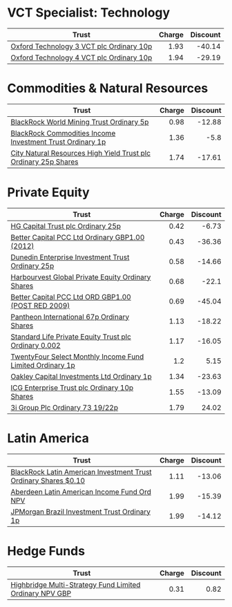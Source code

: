 # VCT Specialist: Technology
| Trust | Charge | Discount |
| ----- | ------:| --------:|
|[Oxford Technology 3 VCT plc Ordinary 10p](https://www.hl.co.uk/shares/shares-search-results/3142039 "Link")|1.93|-40.14|
|[Oxford Technology 4 VCT plc Ordinary 10p](https://www.hl.co.uk/shares/shares-search-results/B01H4V8 "Link")|1.94|-29.19|
# Commodities & Natural Resources
| Trust | Charge | Discount |
| ----- | ------:| --------:|
|[BlackRock World Mining Trust Ordinary 5p](https://www.hl.co.uk/shares/shares-search-results/0577485 "Link")|0.98|-12.88|
|[BlackRock Commodities Income Investment Trust Ordinary 1p](https://www.hl.co.uk/shares/shares-search-results/B0N8MF9 "Link")|1.36|-5.8|
|[City Natural Resources High Yield Trust plc Ordinary 25p Shares](https://www.hl.co.uk/shares/shares-search-results/0035392 "Link")|1.74|-17.61|
# Private Equity
| Trust | Charge | Discount |
| ----- | ------:| --------:|
|[HG Capital Trust plc Ordinary 25p](https://www.hl.co.uk/shares/shares-search-results/0392105 "Link")|0.42|-6.73|
|[Better Capital PCC Ltd Ordinary GBP1.00 (2012)](https://www.hl.co.uk/shares/shares-search-results/B4N1RV7 "Link")|0.43|-36.36|
|[Dunedin Enterprise Investment Trust Ordinary 25p](https://www.hl.co.uk/shares/shares-search-results/0577656 "Link")|0.58|-14.66|
|[Harbourvest Global Private Equity Ordinary Shares](https://www.hl.co.uk/shares/shares-search-results/BR30MJ8 "Link")|0.68|-22.1|
|[Better Capital PCC Ltd ORD GBP1.00 (POST RED 2009)](https://www.hl.co.uk/shares/shares-search-results/BYXP9G8 "Link")|0.69|-45.04|
|[Pantheon International 67p Ordinary Shares](https://www.hl.co.uk/shares/shares-search-results/0414850 "Link")|1.13|-18.22|
|[Standard Life Private Equity Trust plc Ordinary 0.002](https://www.hl.co.uk/shares/shares-search-results/3047468 "Link")|1.17|-16.05|
|[TwentyFour Select Monthly Income Fund Limited Ordinary 1p](https://www.hl.co.uk/shares/shares-search-results/BJVDZ94 "Link")|1.2|5.15|
|[Oakley Capital Investments Ltd Ordinary 1p](https://www.hl.co.uk/shares/shares-search-results/B23DL39 "Link")|1.34|-23.63|
|[ICG Enterprise Trust plc Ordinary 10p Shares](https://www.hl.co.uk/shares/shares-search-results/0329200 "Link")|1.55|-13.09|
|[3i Group Plc Ordinary 73 19/22p](https://www.hl.co.uk/shares/shares-search-results/B1YW440 "Link")|1.79|24.02|
# Latin America
| Trust | Charge | Discount |
| ----- | ------:| --------:|
|[BlackRock Latin American Investment Trust Ordinary Shares $0.10](https://www.hl.co.uk/shares/shares-search-results/0505840 "Link")|1.11|-13.06|
|[Aberdeen Latin American Income Fund Ord NPV](https://www.hl.co.uk/shares/shares-search-results/B44ZTP6 "Link")|1.99|-15.39|
|[JPMorgan Brazil Investment Trust Ordinary 1p](https://www.hl.co.uk/shares/shares-search-results/B602HS4 "Link")|1.99|-14.12|
# Hedge Funds
| Trust | Charge | Discount |
| ----- | ------:| --------:|
|[Highbridge Multi-Strategy Fund Limited Ordinary NPV GBP](https://www.hl.co.uk/shares/shares-search-results/B13YVW4 "Link")|0.31|0.82|
